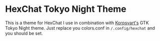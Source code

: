 # HexChat Tokyo Night Theme
This is a theme for HexChat I use in combination with [Korpsvart's](https://github.com/Fausto-Korpsvart/Tokyo-Night-GTK-Theme)
GTK Tokyo Night theme. Just replace you colors.conf in ```/.config/hexchat```
and you should be set.
